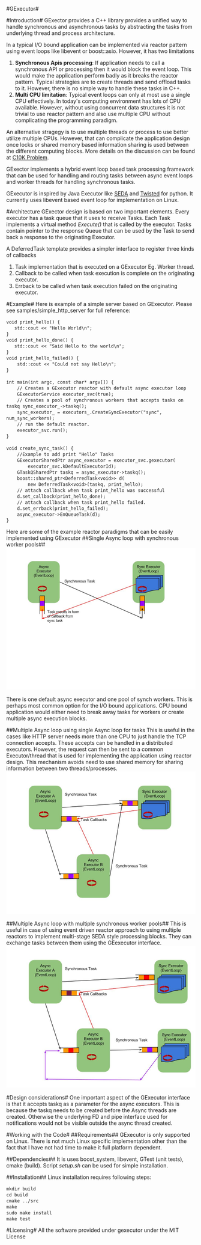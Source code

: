 #GExecutor#


#Introduction#
GExector provides a C++ library provides a unified way to handle synchronous and asynchronous tasks by abstracting the tasks from underlying thread and process architecture.  

In a typical I/O bound application can be implemented via reactor pattern using event loops like libevent or boost::asio. However, it has two limitations  
1. **Synchronous Apis processing**: If application needs to call a synchronous API or processing then it would block the event loop. This would make the application perform badly as it breaks the reactor pattern. Typical strategies are to create threads and send offload tasks to it. However, there is no simple way to handle these tasks in C++.  
2. **Multi CPU limitation**: Typical event loops can only at most use a single CPU effectively. In today's computing environment has lots of CPU available. However, without using concurrent data structures it is not trivial to use reactor pattern and also use multiple CPU without complicating the programming paradigm.  

An alternative stragegy is to use multiple threads or process to use better utilize multiple CPUs. However, that can complicate the application design once locks or shared memory based information sharing is used between the different computing blocks. More details on the discussion can be found at [C10K Problem](http://www.kegel.com/c10k.html).  

GExector implements a hybrid event loop based task processing framework that can be used for handling and routing tasks between async event loops and worker threads for handling synchronous tasks.  

GExecutor is inspired by Java Executor like [SEDA](http://www.eecs.harvard.edu/~mdw/proj/seda/) and [Twisted](http://twistedmatrix.com/trac/wiki) for python. It currently uses libevent based event loop for implementation on Linux.

#Architecture
GExector design is based on two important elements. Every executor has a task queue that it uses to receive Tasks. Each Task implements a virtual method *Execute()* that is called by the executor. Tasks contain pointer to the response Queue that can be used by the Task to send back a response to the originating Executor.  

A DeferredTask template provides a simpler interface to register three kinds of callbacks  
1. Task implementation that is executed on a GExecutor Eg. Worker thread.
2. Callback to be called when task execution is complete on the originating executor.
3. Errback to be called when task execution failed on the originating executor.

#Example#
Here is example of a simple server based on GExecutor. Please see samples/simple_http_server for full reference:  

    void print_hello() {
       std::cout << "Hello World\n";
    }
    void print_hello_done() {
       std::cout << "Said Hello to the world\n";
    }
    void print_hello_failed() {
        std::cout << "Could not say Hello\n";
    }

    int main(int argc, const char* argv[]) {
        // Creates a GExecutor reactor with default async executor loop
        GExecutorService executor_svc(true);
        // Creates a pool of synchronous workers that accepts tasks on taskq sync_executor_->taskq();
        sync_executor_ = executors_.CreateSyncExecutor("sync", num_sync_workers);
        // run the default reactor.
        executor_svc.run();
    }
    
    void create_sync_task() {
        //Example to add print "Hello" Tasks
        GExecutorSharedPtr async_executor = executor_svc.gexecutor(
            executor_svc.kDefaultExecutorId);
        GTaskQSharedPtr taskq = async_executor->taskq();
        boost::shared_ptr<DeferredTask<void>> d(
            new DeferredTask<void>(taskq, print_hello);
        // attach callback when task print_hello was successful
        d.set_callback(print_hello_done);
        // attach callback when task print_hello failed.
        d.set_errback(print_hello_failed);
        async_executor->EnQueueTask(d);
    }

Here are some of the example reactor paradigms that can be easily implemented using GExecutor
##Single Async loop with synchronous worker pools##
![alt text](1async1sync.jpg)

There is one default async executor and one pool of synch workers. This is perhaps most common option for the I/O bound applications. CPU bound application would either need to break away tasks for workers or create multiple async execution blocks.

##Multiple Async loop using single Async loop for tasks
This is useful in the cases like HTTP server needs more than one CPU to just handle the TCP connection accepts. These accepts can be handled in a distributed executors. However, the request can then be sent to a common Executor/thread that is used for implementing the application using reactor design. This mechanism avoids need to use shared memory for sharing information between two threads/processes.
![alt text](multi-async-1-sync.jpg)


##Multiple Async loop with multiple synchronous worker pools##
This is useful in case of using event driven reactor approach to using multiple reactors to implement multi-stage SEDA style processing blocks. They can exchange tasks between them using the GEexecutor interface.  
![alt text](multi-async-multi-sync.jpg)


#Design considerations#
One important aspect of the GExecutor interface is that it accepts taskq as a parameter for the async executors. This is because the taskq needs to be created before the Async threads are created. Otherwise the underlying FD and pipe interface used for notifications would not be visible outside the async thread created.


#Working with the Code#
##Requirements##
GExecutor is only supported on Linux. There is not much Linux specific implementation other than the fact that I have not had time to make it full platform dependent.

##Dependencies##
It is uses boost_system, libevent, GTest (unit tests), cmake (build). Script *setup.sh* can be used for simple installation.


##Installation##
Linux installation requires following steps:  

    mkdir build
    cd build
    cmake ../src
    make
    sudo make install
    make test
  
#Licensing#
All the software provided under gexecutor under the MIT License

